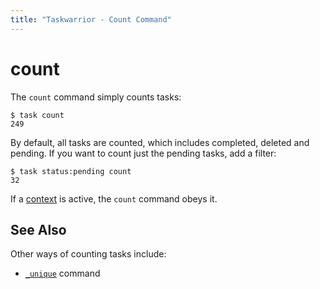 ```yaml
---
title: "Taskwarrior - Count Command"
---
```


# count

The `count` command simply counts tasks:

```
$ task count
249
```

By default, all tasks are counted, which includes completed, deleted and pending.
If you want to count just the pending tasks, add a filter:

```
$ task status:pending count
32
```

If a [context](../../context/) is active, the `count` command obeys it.

## See Also

Other ways of counting tasks include:

- [`_unique`](../_unique/) command
